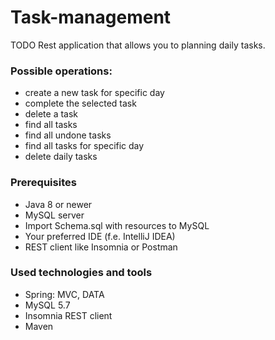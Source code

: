 # Task-management
TODO Rest application that allows you to planning daily tasks.
### Possible operations:
* create a new task for specific day
* complete the selected task
* delete a task
* find all tasks
* find all undone tasks
* find all tasks for specific day
* delete daily tasks
### Prerequisites
* Java 8 or newer
* MySQL server
* Import Schema.sql with resources to MySQL
* Your preferred IDE (f.e. IntelliJ IDEA)
* REST client like Insomnia or Postman
### Used technologies and tools
* Spring: MVC, DATA
* MySQL 5.7
* Insomnia REST client
* Maven